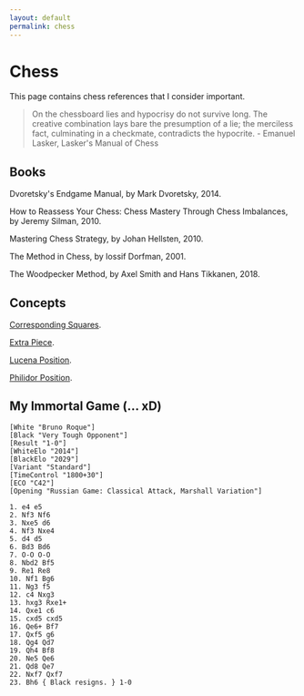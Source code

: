 ```yaml
---
layout: default
permalink: chess
---
```


# Chess

This page contains chess references that I consider important.

> On the chessboard lies and hypocrisy do not survive long. The creative combination lays bare the presumption of a lie; the merciless fact, culminating in a checkmate, contradicts the hypocrite. - Emanuel Lasker, Lasker's Manual of Chess

## Books

Dvoretsky's Endgame Manual, by Mark Dvoretsky, 2014.

How to Reassess Your Chess: Chess Mastery Through Chess Imbalances, by Jeremy Silman, 2010.

Mastering Chess Strategy, by Johan Hellsten, 2010.

The Method in Chess, by Iossif Dorfman, 2001.

The Woodpecker Method, by Axel Smith and Hans Tikkanen, 2018.

## Concepts

[Corresponding Squares](https://en.wikipedia.org/wiki/Corresponding_squares).

[Extra Piece](https://www.chess.com/article/view/an-quotextraquot-piece).

[Lucena Position](https://en.wikipedia.org/wiki/Lucena_position).

[Philidor Position](https://en.wikipedia.org/wiki/Philidor_position).

## My Immortal Game (... xD)

```chess
[White "Bruno Roque"]
[Black "Very Tough Opponent"]
[Result "1-0"]
[WhiteElo "2014"]
[BlackElo "2029"]
[Variant "Standard"]
[TimeControl "1800+30"]
[ECO "C42"]
[Opening "Russian Game: Classical Attack, Marshall Variation"]

1. e4 e5
2. Nf3 Nf6
3. Nxe5 d6
4. Nf3 Nxe4
5. d4 d5
6. Bd3 Bd6
7. O-O O-O
8. Nbd2 Bf5
9. Re1 Re8
10. Nf1 Bg6
11. Ng3 f5
12. c4 Nxg3
13. hxg3 Rxe1+
14. Qxe1 c6
15. cxd5 cxd5
16. Qe6+ Bf7
17. Qxf5 g6
18. Qg4 Qd7
19. Qh4 Bf8
20. Ne5 Qe6
21. Qd8 Qe7
22. Nxf7 Qxf7
23. Bh6 { Black resigns. } 1-0
```
